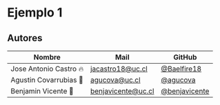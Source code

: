 # Ejemplo 1

## Autores

| Nombre | Mail | GitHub
| --- | --- | --- |
| Jose Antonio Castro 🔥 | jacastro18@uc.cl | [@Baelfire18](https://github.com/Baelfire18) |
| Agustin Covarrubias 🚀 | agucova@uc.cl | [@agucova](https://github.com/agucova) |
| Benjamin Vicente 🍊 | benjavicente@uc.cl | [@benjavicente](https://github.com/benjavicente ) |
